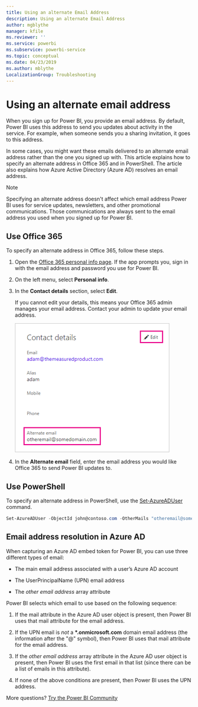 ```yaml
---
title: Using an alternate Email Address
description: Using an alternate Email Address
author: mgblythe
manager: kfile
ms.reviewer: ''
ms.service: powerbi
ms.subservice: powerbi-service
ms.topic: conceptual
ms.date: 04/23/2019
ms.author: mblythe
LocalizationGroup: Troubleshooting
---
```


# Using an alternate email address

When you sign up for Power BI, you provide an email address. By default, Power BI uses this address to send you updates about activity in the service. For example, when someone sends you a sharing invitation, it goes to this address.

In some cases, you might want these emails delivered to an alternate email address rather than the one you signed up with. This article explains how to specify an alternate address in Office 365 and in PowerShell. The article also explains how Azure Active Directory (Azure AD) resolves an email address.

> [!NOTE]
> Specifying an alternate address doesn't affect which email address Power BI uses for service updates, newsletters, and other promotional communications. Those communications are always sent to the email address you used when you signed up for Power BI.

## Use Office 365

To specify an alternate address in Office 365, follow these steps.

1. Open the [Office 365 personal info page](https://portal.office.com/account/#personalinfo). If the app prompts you, sign in with the email address and password you use for Power BI.

1. On the left menu, select **Personal info**.

1. In the **Contact details** section, select **Edit**.

    If you cannot edit your details, this means your Office 365 admin manages your email address. Contact your admin to update your email address.

    ![Contact details](media/service-admin-alternate-email-address-for-power-bi/contact-details.png)

1. In the **Alternate email** field, enter the email address you would like Office 365 to send Power BI updates to.

## Use PowerShell

To specify an alternate address in PowerShell, use the [Set-AzureADUser](/powershell/module/azuread/set-azureaduser/) command.

```powershell
Set-AzureADUser -ObjectId john@contoso.com -OtherMails "otheremail@somedomain.com"
```

## Email address resolution in Azure AD

When capturing an Azure AD embed token for Power BI, you can use three different types of email:

* The main email address associated with a user’s Azure AD account

* The UserPrincipalName (UPN) email address

* The *other email address* array attribute

Power BI selects which email to use based on the following sequence:

1. If the mail attribute in the Azure AD user object is present, then Power BI uses that mail attribute for the email address.

1. If the UPN email is *not* a **\*.onmicrosoft.com** domain email address (the information after the "\@" symbol), then Power BI uses that mail attribute for the email address.

1. If the *other email address* array attribute in the Azure AD user object is present, then Power BI uses the first email in that list (since there can be a list of emails in this attribute).

1. If none of the above conditions are present, then Power BI uses the UPN address.

More questions? [Try the Power BI Community](http://community.powerbi.com/)